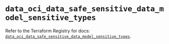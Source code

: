 # `data_oci_data_safe_sensitive_data_model_sensitive_types`

Refer to the Terraform Registry for docs: [`data_oci_data_safe_sensitive_data_model_sensitive_types`](https://registry.terraform.io/providers/oracle/oci/6.18.0/docs/data-sources/data_safe_sensitive_data_model_sensitive_types).
